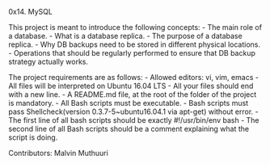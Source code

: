 0x14. MySQL

This project is meant to introduce the following concepts:
	- The main role of a database.
	- What is a database replica.
	- The purpose of a database replica.
	- Why DB backups need to be stored in different physical locations.
	- Operations that should be regularly performed to ensure that DB backup strategy actually works.

The project requirements are as follows:
	- Allowed editors: vi, vim, emacs
	- All files will be interpreted on Ubuntu 16.04 LTS
	- All your files should end with a new line.
	- A README.md file, at the root of the folder of the project is mandatory.
	- All Bash scripts must be executable.
	- Bash scripts must pass Shellcheck(version 0.3.7-5~ubuntu16.04.1 via apt-get) without error.
	- The first line of all bash scripts should be exactly #!/usr/bin/env bash
	- The second line of all Bash scripts should be a comment explaining what the script is doing.


Contributors: Malvin Muthuuri
